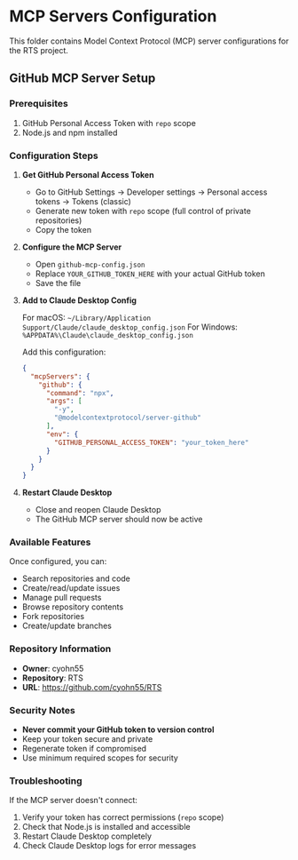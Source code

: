 # MCP Servers Configuration

This folder contains Model Context Protocol (MCP) server configurations for the RTS project.

## GitHub MCP Server Setup

### Prerequisites
1. GitHub Personal Access Token with `repo` scope
2. Node.js and npm installed

### Configuration Steps

1. **Get GitHub Personal Access Token**
   - Go to GitHub Settings → Developer settings → Personal access tokens → Tokens (classic)
   - Generate new token with `repo` scope (full control of private repositories)
   - Copy the token

2. **Configure the MCP Server**
   - Open `github-mcp-config.json`
   - Replace `YOUR_GITHUB_TOKEN_HERE` with your actual GitHub token
   - Save the file

3. **Add to Claude Desktop Config**

   For macOS: `~/Library/Application Support/Claude/claude_desktop_config.json`
   For Windows: `%APPDATA%\Claude\claude_desktop_config.json`

   Add this configuration:
   ```json
   {
     "mcpServers": {
       "github": {
         "command": "npx",
         "args": [
           "-y",
           "@modelcontextprotocol/server-github"
         ],
         "env": {
           "GITHUB_PERSONAL_ACCESS_TOKEN": "your_token_here"
         }
       }
     }
   }
   ```

4. **Restart Claude Desktop**
   - Close and reopen Claude Desktop
   - The GitHub MCP server should now be active

### Available Features

Once configured, you can:
- Search repositories and code
- Create/read/update issues
- Manage pull requests
- Browse repository contents
- Fork repositories
- Create/update branches

### Repository Information
- **Owner**: cyohn55
- **Repository**: RTS
- **URL**: https://github.com/cyohn55/RTS

### Security Notes
- **Never commit your GitHub token to version control**
- Keep your token secure and private
- Regenerate token if compromised
- Use minimum required scopes for security

### Troubleshooting

If the MCP server doesn't connect:
1. Verify your token has correct permissions (`repo` scope)
2. Check that Node.js is installed and accessible
3. Restart Claude Desktop completely
4. Check Claude Desktop logs for error messages

